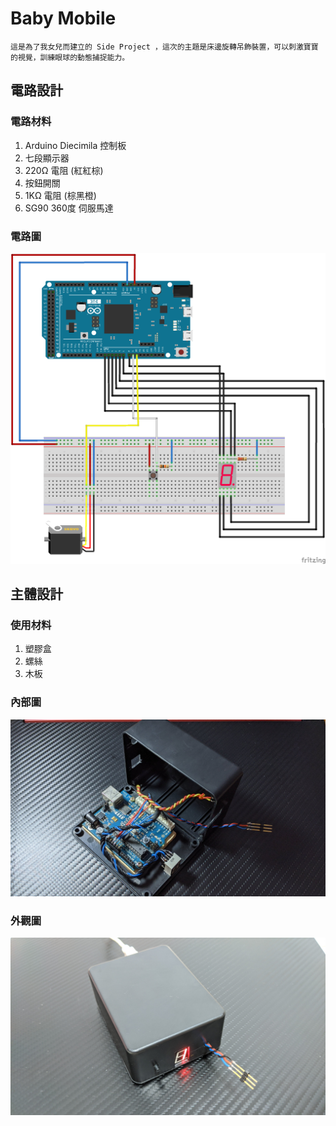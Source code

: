 # Baby Mobile

```
這是為了我女兒而建立的 Side Project ，這次的主題是床邊旋轉吊飾裝置，可以刺激寶寶的視覺，訓練眼球的動態捕捉能力。
```

## 電路設計

### 電路材料

1. Arduino Diecimila 控制板
2. 七段顯示器
3. 220Ω 電阻 (紅紅棕)
4. 按鈕開關
5. 1KΩ 電阻 (棕黑橙)
6. SG90 360度 伺服馬達

### 電路圖

![Circuit](circuit.png)

## 主體設計

### 使用材料

1. 塑膠盒
2. 螺絲
3. 木板

### 內部圖

![Internal](internal.jpg)

### 外觀圖

![External](external.jpg)